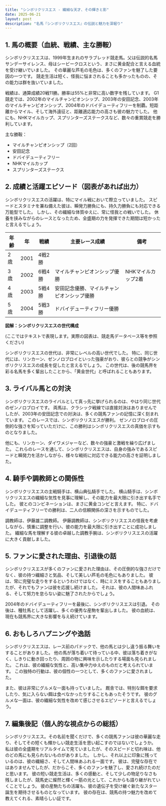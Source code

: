 ```yaml
---
title: "シンボリクリスエス - 繊細な天才、その輝きと影"
date: 2025-06-21
layout: post
description: "名馬『シンボリクリスエス』の伝説と魅力を深堀り"
---
```


## 1. 馬の概要（血統、戦績、主な勝鞍）

シンボリクリスエスは、1999年生まれのサラブレッド競走馬。父は伝説的名馬サンデーサイレンス、母はシービークロスという、まさに黄金配合と言える血統を受け継いでいました。  その華麗な芦毛の毛色は、多くのファンを魅了した要因の一つです。  競走生活は短く、怪我に悩まされることも多かったものの、その能力は群を抜いていました。

戦績は、通算成績20戦11勝。勝率は55%と非常に高い数字を残しています。  G1競走では、2002年のマイルチャンピオンシップ、2003年の安田記念、2003年のマイルチャンピオンシップ、2004年のドバイデューティフリーを制覇。短距離からマイル、そして海外遠征と、距離適応能力の高さも彼の魅力でした。  他にも、NHKマイルカップ、スプリンターズステークスなど、数々の重賞競走を勝利しています。

主な勝鞍：

* マイルチャンピオンシップ（2回）
* 安田記念
* ドバイデューティフリー
* NHKマイルカップ
* スプリンターズステークス


## 2. 成績と活躍エピソード（図表があれば出力）

シンボリクリスエスの活躍は、特にマイル戦において際立っていました。  スピードとスタミナを兼ね備えた彼は、瞬発力勝負にも、持久力勝負にも対応できる万能型でした。  しかし、その繊細な体質ゆえに、常に怪我との戦いでした。  休養を挟みながらのレースとなったため、全盛期の力を発揮できた期間は短かったと言えるでしょう。

| 年齢 | 年 | 戦績 | 主要レース成績 | 備考 |
|---|---|---|---|---|
| 2歳 | 2001 | 4戦2勝 |  |  |
| 3歳 | 2002 | 6戦4勝 | マイルチャンピオンシップ優勝 | NHKマイルカップ2着 |
| 4歳 | 2003 | 5戦4勝 | 安田記念優勝、マイルチャンピオンシップ優勝 |  |
| 5歳 | 2004 | 5戦3勝 | ドバイデューティフリー優勝 |  |


**図解：シンボリクリスエスの世代構成**

(ここではテキストで表現します。実際の図表は、競走馬データベース等を参照ください)

シンボリクリスエスの世代は、非常にレベルの高い世代でした。  特に、同じ世代には、リンカーン、ゼンノロブロイといった強豪がおり、彼らとの競争がシンボリクリスエスの成長を促したと言えるでしょう。  この世代は、後の競馬界を彩る名馬を多く輩出したことから、「黄金世代」と呼ばれることもあります。


## 3. ライバル馬との対決

シンボリクリスエスのライバルとして真っ先に挙げられるのは、やはり同じ世代のゼンノロブロイです。  両馬は、クラシック戦線では直接対決はありませんでしたが、2003年の安田記念での対決は、多くの競馬ファンの記憶に深く刻まれています。  このレースでは、シンボリクリスエスが勝利。  ゼンノロブロイの圧倒的な強さを知っていただけに、この勝利はシンボリクリスエスの真価を示すものとなりました。

他にも、リンカーン、ダイワメジャーなど、数々の強豪と激戦を繰り広げました。  これらのレースを通して、シンボリクリスエスは、自身の強みであるスピードと瞬発力を活かしながら、様々な戦術に対応できる能力の高さを証明しました。


## 4. 騎手や調教師との関係性

シンボリクリスエスの主戦騎手は、横山典弘騎手でした。  横山騎手は、シンボリクリスエスの繊細な気性を見事に理解し、その能力を最大限に引き出す名手でした。  彼とのコンビネーションは、まさに黄金コンビと言えます。  特に、ドバイデューティフリーでの勝利は、二人の信頼関係の深さを示すものでした。

調教師は、伊藤雄二調教師。  伊藤調教師は、シンボリクリスエスの怪我を考慮しながら、慎重に調整を行い、彼の能力を最大限に引き出すことに成功しました。  繊細な馬を理解する彼の卓越した調教手腕は、シンボリクリスエスの活躍に大きく貢献しました。


## 5. ファンに愛された理由、引退後の話

シンボリクリスエスが多くのファンに愛された理由は、その圧倒的な強さだけでなく、彼の持つ繊細さと気品、そして美しい芦毛の毛色にもありました。  彼は、常に完璧な走りをするというわけではなく、時にミスをすることもありましたが、それでもファンは彼を応援し続けました。  それは、彼の人間味あふれる、そして努力を怠らない姿に魅了されたからでしょう。

2004年のドバイデューティフリーを最後に、シンボリクリスエスは引退。  その後は、種牡馬として活躍し、多くの優秀な産駒を輩出しました。  彼の血統は、現在も競馬界に大きな影響を与え続けています。


## 6. おもしろハプニングや逸話

シンボリクリスエスは、レース前のパドックで、他の馬とは少し違う振る舞いをすることがありました。  他の馬が落ち着いて待っている中、彼は落ち着きがなく、しきりに動き回ったり、周囲の物に興味を示したりする場面も見られました。  これは、彼の繊細な気性と、高い集中力ゆえのものだと考えられています。  この独特の行動は、彼の個性の一つとして、多くのファンに愛されました。

また、彼は非常にグルメな一面も持っていました。  厩舎では、特別な餌を要求したり、気に入らない餌は食べなかったりすることもあったそうです。  彼のグルメな一面は、彼の繊細な気性を改めて感じさせるエピソードと言えるでしょう。


## 7. 編集後記（個人的な視点からの総括）

シンボリクリスエス。その名前を聞くだけで、多くの競馬ファンは彼の華麗な走り、そしてその短くも輝かしい競走生活を思い起こすのではないでしょうか。  私は彼の全盛期をリアルタイムで見ていましたが、そのスピードと切れ味は、他のどの馬にも見られないものがありました。  しかし、それ以上に印象に残っているのは、彼の繊細さ、そして人間味あふれる一面です。  彼は、完璧な存在ではありませんでしたが、だからこそ、多くのファンを魅了し、愛され続けたのだと思います。  彼の短い競走生活は、多くの感動と、そして少しの物足りなさも残しましたが、競馬史に燦然と輝く一筋の光として、これからも語り継がれていくことでしょう。  彼の産駒たちの活躍も、彼の遺伝子を受け継ぐ新たなスター誕生を期待させるものとなっています。  彼の存在は、競馬の持つ魅力を改めて教えてくれる、素晴らしい証です。
